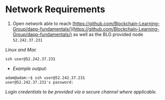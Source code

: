# Network Requirements

1. Open network able to reach [https://github.com/Blockchain-Learning-Group/dapp-fundamentals/](https://github.com/Blockchain-Learning-Group/dapp-fundamentals/) as well as the BLG provided node `52.242.37.231`

*Linux and Mac*
```
ssh user@52.242.37.231
```
- *Example output:*
```
adam@adam:~$ ssh user@52.242.37.231
user@52.242.37.231's password:
```
*Login credentials to be provided via a secure channel where applicable.*
